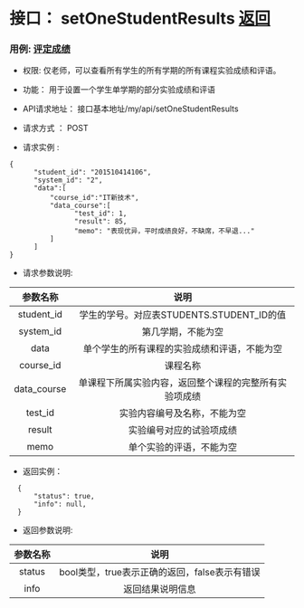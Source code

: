 # 接口： setOneStudentResults [返回](../README.md)
### 用例: [评定成绩](../用例/评定成绩.md)
* 权限: 仅老师，可以查看所有学生的所有学期的所有课程实验成绩和评语。

* 功能： 用于设置一个学生单学期的部分实验成绩和评语

* API请求地址： 接口基本地址/my/api/setOneStudentResults

* 请求方式 ： POST

* 请求实例 : 
````
{
      "student_id": "201510414106",
      "system_id": "2",
      "data":[
          "course_id":"IT新技术",
          "data_course":[
                "test_id": 1,
                "result": 85,
                "memo": "表现优异，平时成绩良好，不缺席，不早退..."
          ]
      ]
}
````

* 请求参数说明: 

|参数名称|说明|
|:---:|:--:|
|student_id|学生的学号。对应表STUDENTS.STUDENT_ID的值|
|system_id|第几学期，不能为空|
|data|单个学生的所有课程的实验成绩和评语，不能为空|
|course_id|课程名称|
|data_course|单课程下所属实验内容，返回整个课程的完整所有实验项成绩|
|test_id|实验内容编号及名称，不能为空|
|result|实验编号对应的试验项成绩|
|memo|单个实验的评语，不能为空|
* 返回实例：
````
  {
      "status": true,
      "info": null,
  }
````

* 返回参数说明:

|参数名称|说明|
|:---:|:--:|
|status|bool类型，true表示正确的返回，false表示有错误|
|info|返回结果说明信息|
